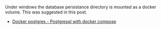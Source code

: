 Under windows the database persistance directory is mounted as a docker volume. This was suggested in this post.
* [Docker postgres - Postgresql with docker compose](https://geshan.com.np/blog/2021/12/docker-postgres/#postgresql-with-docker-compose)

